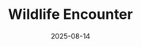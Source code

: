 ---
title: "Wildlife Encounter"
date: "2025-08-14"
description: "Native wallaby grazing in its natural habitat"
image: /images/raw/DSCF3464.jpg
captionText: "Bennetts Wallaby"
---
